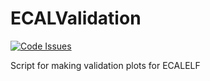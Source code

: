 # ECALValidation
[![Code Issues](https://www.quantifiedcode.com/api/v1/project/eb7e4ba2cd654962ac7993c9c9fef631/badge.svg)](https://www.quantifiedcode.com/app/project/eb7e4ba2cd654962ac7993c9c9fef631)

Script for making validation plots for ECALELF
